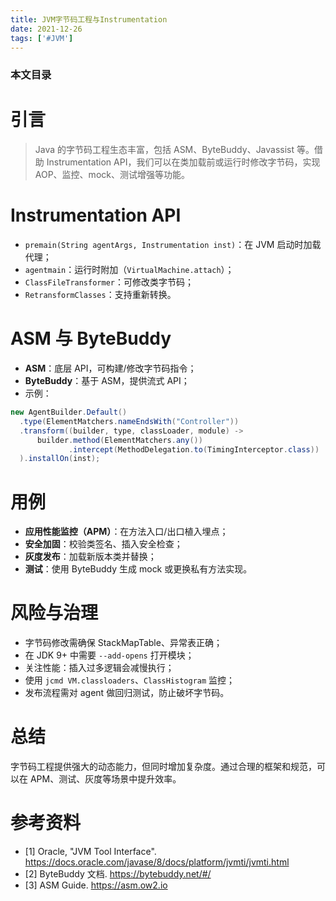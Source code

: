 ```yaml
---
title: JVM字节码工程与Instrumentation
date: 2021-12-26
tags: ['#JVM']
---
```


### 本文目录
<!-- toc -->

# 引言
> Java 的字节码工程生态丰富，包括 ASM、ByteBuddy、Javassist 等。借助 Instrumentation API，我们可以在类加载前或运行时修改字节码，实现 AOP、监控、mock、测试增强等功能。

# Instrumentation API
- `premain(String agentArgs, Instrumentation inst)`：在 JVM 启动时加载代理；
- `agentmain`：运行时附加（`VirtualMachine.attach`）；
- `ClassFileTransformer`：可修改类字节码；
- `RetransformClasses`：支持重新转换。

# ASM 与 ByteBuddy
- **ASM**：底层 API，可构建/修改字节码指令；
- **ByteBuddy**：基于 ASM，提供流式 API；
- 示例：
```java
new AgentBuilder.Default()
  .type(ElementMatchers.nameEndsWith("Controller"))
  .transform((builder, type, classLoader, module) ->
      builder.method(ElementMatchers.any())
             .intercept(MethodDelegation.to(TimingInterceptor.class))
  ).installOn(inst);
```

# 用例
- **应用性能监控（APM）**：在方法入口/出口植入埋点；
- **安全加固**：校验类签名、插入安全检查；
- **灰度发布**：加载新版本类并替换；
- **测试**：使用 ByteBuddy 生成 mock 或更换私有方法实现。

# 风险与治理
- 字节码修改需确保 StackMapTable、异常表正确；
- 在 JDK 9+ 中需要 `--add-opens` 打开模块；
- 关注性能：插入过多逻辑会减慢执行；
- 使用 `jcmd VM.classloaders`、`ClassHistogram` 监控；
- 发布流程需对 agent 做回归测试，防止破坏字节码。

# 总结
字节码工程提供强大的动态能力，但同时增加复杂度。通过合理的框架和规范，可以在 APM、测试、灰度等场景中提升效率。

# 参考资料
- [1] Oracle, "JVM Tool Interface". https://docs.oracle.com/javase/8/docs/platform/jvmti/jvmti.html
- [2] ByteBuddy 文档. https://bytebuddy.net/#/
- [3] ASM Guide. https://asm.ow2.io
